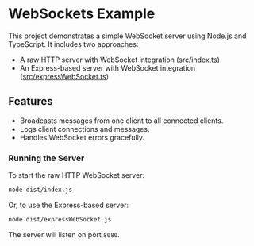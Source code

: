 # WebSockets Example

This project demonstrates a simple WebSocket server using Node.js and TypeScript. It includes two approaches:
- A raw HTTP server with WebSocket integration ([src/index.ts](src/index.ts))
- An Express-based server with WebSocket integration ([src/expressWebSocket.ts](src/expressWebSocket.ts))

## Features

- Broadcasts messages from one client to all connected clients.
- Logs client connections and messages.
- Handles WebSocket errors gracefully.
### Running the Server

To start the raw HTTP WebSocket server:

```sh
node dist/index.js
```

Or, to use the Express-based server:

```sh
node dist/expressWebSocket.js
```

The server will listen on port `8080`.
